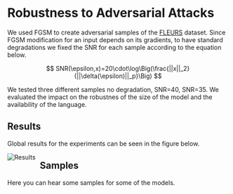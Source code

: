 # Robustness to Adversarial Attacks

We used FGSM to create adversarial samples of the 
[FLEURS](https://huggingface.co/datasets/google/fleurs) dataset. Since FGSM 
modification for an input depends on its gradients, to have standard degradations
we fixed the SNR for each sample according to the equation below.

$$
SNR(\epsilon,x)=20\cdot\log\Big(\frac{||x||_2}{||\delta(\epsilon)||_p}\Big)
$$

We tested three different samples no degradation, SNR=40, SNR=35. We evaluated 
the impact on the robustnes of the size of the model and the availability of the 
language. 

## Results
Global results for the experiments can be seen in the figure below. 

<img src="https://github.com/thomas-ferraz/Whisper-Robustness/blob/adversarial-attacks/adversarial_attacks/data/wer_model_snr.pdf"
     alt="Results"
     style="float: left; margin-right: 10px;" />

## Samples
Here you can hear some samples for some of the models.
